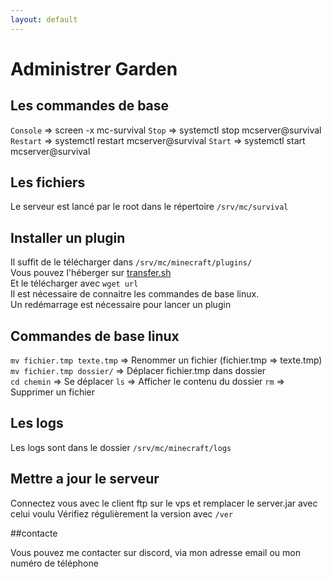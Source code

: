 ```yaml
---
layout: default
---
```


# Administrer Garden  
## Les commandes de base  
`Console` => screen -x mc-survival
`Stop` => systemctl stop mcserver@survival
`Restart` => systemctl restart mcserver@survival 
`Start` => systemctl start mcserver@survival 
 
## Les fichiers  
Le serveur est lancé par le root dans le répertoire `/srv/mc/survival`     
## Installer un plugin
Il suffit de le télécharger dans `/srv/mc/minecraft/plugins/`   
Vous pouvez l'héberger sur [transfer.sh](http://transfer.sh)    
Et le télécharger avec `wget url`  
Il est nécessaire de connaitre les commandes de base linux.  
Un redémarrage est nécessaire pour lancer un plugin  
## Commandes de base linux  
`mv fichier.tmp texte.tmp` => Renommer un fichier (fichier.tmp => texte.tmp)  
`mv fichier.tmp dossier/` => Déplacer fichier.tmp dans dossier  
`cd chemin` => Se déplacer
`ls` => Afficher le contenu du dossier
`rm` => Supprimer un fichier
## Les logs  
Les logs sont dans le dossier `/srv/mc/minecraft/logs`  
## Mettre a jour le serveur
Connectez vous avec le client ftp sur le vps et remplacer le server.jar avec celui voulu
Vérifiez régulièrement la version avec `/ver`  

##contacte

Vous pouvez me contacter sur discord, via mon adresse email ou mon numéro de téléphone

